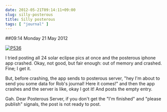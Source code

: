 ```yaml
---
date: 2012-05-21T09:14:11+09:00
slug: silly-posterous
title: Silly posterous
tags: [ "journal" ]
---
```


##09:14 Monday 21 May 2012

[![P536](http://getfile3.posterous.com/getfile/files.posterous.com/thunderrabbit/jAyEDhJmnycdjwiioIpirflnIqfljlbBpAmoDIBpggIohDupDBghoqHIgnIb/p536.jpg.scaled500.jpg)](http://getfile8.posterous.com/getfile/files.posterous.com/thunderrabbit/jAyEDhJmnycdjwiioIpirflnIqfljlbBpAmoDIBpggIohDupDBghoqHIgnIb/p536.jpg.scaled1000.jpg)

I tried posting all 24 solar eclipse pics at once and the posterous iphone app crashed.  Okay, not good, but fair enough: out of memory and crashed.  Fine; I get it. 

But, before crashing, the app sends to posterous server, "hey I'm about to send you some data for Rob's journal!  Here it comes!" and then the app crashes and the server is like, okay I got it!  And posts the empty entry. 

Gah.   Dear Posterous Server, if you don't get the "I'm finished" and "please publish" signals, the post is not ready to post.
